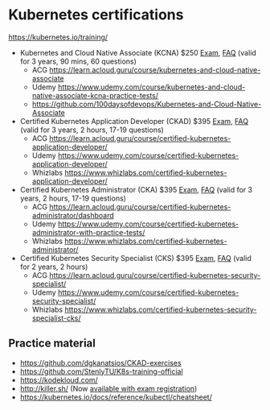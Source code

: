 # Kubernetes certifications

https://kubernetes.io/training/

- Kubernetes and Cloud Native Associate (KCNA) $250 [Exam](https://training.linuxfoundation.org/certification/kubernetes-cloud-native-associate/), [FAQ](https://docs.linuxfoundation.org/tc-docs/certification/frequently-asked-questions-kcna) (valid for 3 years, 90 mins, 60 questions)
    - ACG https://learn.acloud.guru/course/kubernetes-and-cloud-native-associate
    - Udemy https://www.udemy.com/course/kubernetes-and-cloud-native-associate-kcna-practice-tests/
    - https://github.com/100daysofdevops/Kubernetes-and-Cloud-Native-Associate
- Certified Kubernetes Application Developer (CKAD) $395 [Exam](https://training.linuxfoundation.org/certification/certified-kubernetes-application-developer-ckad/), [FAQ](https://docs.linuxfoundation.org/tc-docs/certification/faq-cka-ckad-cks) (valid for 3 years, 2 hours, 17-19 questions)
    - ACG https://learn.acloud.guru/course/certified-kubernetes-application-developer/
    - Udemy https://www.udemy.com/course/certified-kubernetes-application-developer/
    - Whizlabs https://www.whizlabs.com/certified-kubernetes-application-developer/
- Certified Kubernetes Administrator (CKA) $395 [Exam](https://training.linuxfoundation.org/certification/certified-kubernetes-administrator-cka/), [FAQ](https://docs.linuxfoundation.org/tc-docs/certification/faq-cka-ckad-cks) (valid for 3 years, 2 hours, 17-19 questions)
    - ACG https://learn.acloud.guru/course/certified-kubernetes-administrator/dashboard
    - Udemy https://www.udemy.com/course/certified-kubernetes-administrator-with-practice-tests/
    - Whizlabs https://www.whizlabs.com/certified-kubernetes-administrator/
- Certified Kubernetes Security Specialist (CKS) $395 [Exam](https://trainingportal.linuxfoundation.org/courses/certified-kubernetes-security-specialist-cks), [FAQ](https://docs.linuxfoundation.org/tc-docs/certification/faq-cka-ckad-cks) (valid for 2 years, 2 hours)
    - ACG https://learn.acloud.guru/course/certified-kubernetes-security-specialist/
    - Udemy https://www.udemy.com/course/certified-kubernetes-security-specialist/
    - Whizlabs https://www.whizlabs.com/certified-kubernetes-security-specialist-cks/

## Practice material
- https://github.com/dgkanatsios/CKAD-exercises
- https://github.com/StenlyTU/K8s-training-official
- https://kodekloud.com/
- http://killer.sh/ (Now [available with exam registration](https://training.linuxfoundation.org/announcements/linux-foundation-kubernetes-certifications-now-include-exam-simulator/?ref=hackernoon.com))
- https://kubernetes.io/docs/reference/kubectl/cheatsheet/
